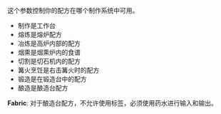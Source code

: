 这个参数控制你的配方在哪个制作系统中可用。

* 制作是工作台
* 熔炼是熔炉配方
* 冶炼是高炉内部的配方
* 烟熏是烟熏炉内的食谱
* 切割是切石机内的配方
* 篝火烹饪是右击篝火时的配方
* 锻造是在锻造台中的配方
* 酿造是酿造台配方

**Fabric**:
对于酿造台配方，不允许使用标签，必须使用药水进行输入和输出。
